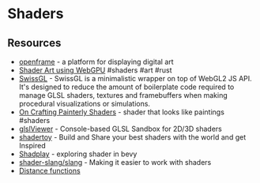 # Shaders

## Resources

- [openframe](https://openframe.io/) - a platform for displaying digital art
- [Shader Art using WebGPU](https://github.com/pythops/shader-art-rs) #shaders #art #rust
- [SwissGL](https://github.com/google/swissgl) - SwissGL is a minimalistic wrapper on top of WebGL2 JS API. It's designed to reduce the amount of boilerplate code required to manage GLSL shaders, textures and framebuffers when making procedural visualizations or simulations. 
- [On Crafting Painterly Shaders](https://blog.maximeheckel.com/posts/on-crafting-painterly-shaders/) - shader that looks like paintings #shaders
- [glslViewer](https://github.com/patriciogonzalezvivo/glslViewer) - Console-based GLSL Sandbox for 2D/3D shaders
- [shadertoy](https://www.shadertoy.com/) - Build and Share your best shaders with the world and get Inspired
- [Shadplay](https://github.com/alphastrata/shadplay) - exploring shader in bevy
- [shader-slang/slang](https://github.com/shader-slang/slang) - Making it easier to work with shaders
- [Distance functions](https://iquilezles.org/articles/distfunctions/)
